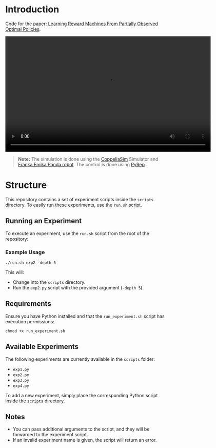 # Introduction 


Code for the paper: [Learning Reward Machines From Partially Observed Optimal Policies](https://arxiv.org/pdf/2502.03762). 



<video width="640" height="360" controls>
  <source src="/video/lrm_panda_arm_stacking.mp4" type="video/mp4">
  Your browser does not support the video tag.
</video>

> **Note:** The simulation is done using the [CoppeliaSim](https://www.coppeliarobotics.com/) Simulator and [Franka Emika Panda robot](https://frankaemika.github.io/docs/index.html). The control is done using [PyRep](https://github.com/stepjam/PyRep).

# Structure

This repository contains a set of experiment scripts inside the `scripts` directory. To easily run these experiments, use the `run.sh` script.

## Running an Experiment

To execute an experiment, use the `run.sh` script from the root of the repository:

### Example Usage
```
./run.sh exp2 -depth 5
```

This will:
- Change into the `scripts` directory.
- Run the `exp2.py` script with the provided argument (`-depth 5`).


## Requirements

Ensure you have Python installed and that the `run_experiment.sh` script has execution permissions:
```
chmod +x run_experiment.sh
```

## Available Experiments

The following experiments are currently available in the `scripts` folder:

- `exp1.py`
- `exp2.py`
- `exp3.py`
- `exp4.py`

To add a new experiment, simply place the corresponding Python script inside the `scripts` directory.

## Notes

- You can pass additional arguments to the script, and they will be forwarded to the experiment script.
- If an invalid experiment name is given, the script will return an error.

